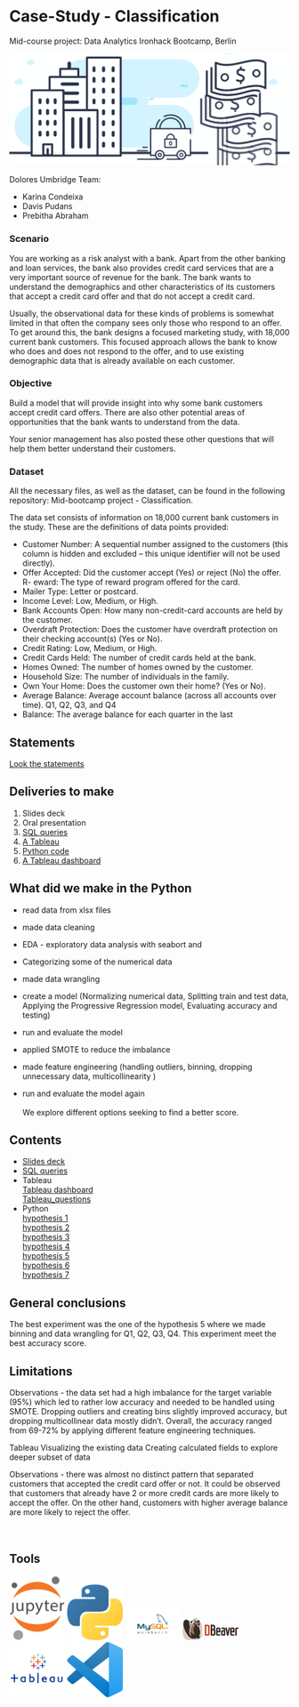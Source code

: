 # Case-Study - Classification
Mid-course project: Data Analytics Ironhack Bootcamp, Berlin<br/> 

![Ironhack logo](images/banking-project.png)

Dolores Umbridge Team: <br/> 
- Karina Condeixa
- Davis Pudans
- Prebitha Abraham


### Scenario
You are working as a risk analyst with a bank. Apart from the other banking and loan services, the bank also provides credit card services that are a very important source of revenue for the bank. The bank wants to understand the demographics and other characteristics of its customers that accept a credit card offer and that do not accept a credit card.<br/> 

Usually, the observational data for these kinds of problems is somewhat limited in that often the company sees only those who respond to an offer. To get around this, the bank designs a focused marketing study, with 18,000 current bank customers. This focused approach allows the bank to know who does and does not respond to the offer, and to use existing demographic data that is already available on each customer.<br/> 

### Objective
Build a model that will provide insight into why some bank customers accept credit card offers. There are also other potential areas of opportunities that the bank wants to understand from the data.<br/> 

Your senior management has also posted these other questions that will help them better understand their customers.<br/> 

### Dataset
All the necessary files, as well as the dataset, can be found in the following repository: Mid-bootcamp project - Classification.<br/> 

The data set consists of information on 18,000 current bank customers in the study. These are the definitions of data points provided:<br/> 

- Customer Number: A sequential number assigned to the customers (this column is hidden and excluded – this unique identifier will not be used directly).<br/> 
- Offer Accepted: Did the customer accept (Yes) or reject (No) the offer. R- eward: The type of reward program offered for the card.<br/> 
- Mailer Type: Letter or postcard.<br/> 
- Income Level: Low, Medium, or High.<br/> 
- Bank Accounts Open: How many non-credit-card accounts are held by the customer.<br/> 
- Overdraft Protection: Does the customer have overdraft protection on their checking account(s) (Yes or No).<br/> 
- Credit Rating: Low, Medium, or High.<br/> 
- Credit Cards Held: The number of credit cards held at the bank.<br/> 
- Homes Owned: The number of homes owned by the customer.<br/> 
- Household Size: The number of individuals in the family.<br/> 
- Own Your Home: Does the customer own their home? (Yes or No).<br/> 
- Average Balance: Average account balance (across all accounts over time). Q1, Q2, Q3, and Q4<br/> 
- Balance: The average balance for each quarter in the last <br/> 

## Statements
[Look the statements](https://github.com/ironhack-edu/data_mid_bootcamp_project_classification)

## Deliveries to make
1. Slides deck
2. Oral presentation
3. [SQL queries](https://github.com/ironhack-edu/data_mid_bootcamp_project_classification/blob/master/sql_questions_classification.md)
4. [A Tableau ](https://github.com/ironhack-edu/data_mid_bootcamp_project_classification/blob/master/tableau_classification.md)
5. [Python code](https://github.com/ironhack-edu/data_mid_bootcamp_project_classification)
6. [A Tableau dashboard](https://github.com/ironhack-edu/data_mid_bootcamp_project_classification/blob/master/tableau_classification.md)


## What did we make in the Python 
- read data from xlsx files
- made data cleaning
- EDA - exploratory data analysis with seabort and 
- Categorizing some of the numerical data
- made data wrangling
- create a model (Normalizing numerical data, Splitting train and test data, Applying the Progressive Regression model, Evaluating accuracy and testing) 




- run and evaluate the model
- applied SMOTE to reduce the imbalance
- made feature engineering (handling outliers, binning, dropping unnecessary data, multicollinearity )
- run and evaluate the model again<br/> <br/> 
We explore different options seeking to find a better score.


## Contents
- [Slides deck]()
- [SQL queries]()<br/> 
- Tableau <br/> 
[Tableau dashboard]()<br/> 
[Tableau_questions]()
- Python <br/> 
[hypothesis 1](python_files/case_study_classification)<br/> 
[hypothesis 2](python_files/case_study_classification_B)<br/> 
[hypothesis 3](python_files/case_study_classification_A-1)<br/> 
[hypothesis 4](python_files/case_study_classification_C)<br/> 
[hypothesis 5](python_files/case_study_classification_bin)<br/> 
[hypothesis 6](python_files/case_study_classification_bins_coulmn_difference)<br/> 
[hypothesis 7](python_files/case_study_classification_bins_coulmn_sum)<br/> 

## General conclusions
The best experiment was the one of the hypothesis 5 where we made binning and data wrangling for Q1, Q2, Q3, Q4. This experiment meet the best accuracy score.<br/> 

## Limitations
Observations - the data set had a high imbalance for the target variable (95%) which led to rather low accuracy and needed to be handled using SMOTE. Dropping outliers and creating bins slightly improved accuracy, but dropping multicollinear data mostly didn’t. Overall, the accuracy ranged from 69-72% by applying different feature engineering techniques.

Tableau
Visualizing the existing data
Creating calculated fields to explore deeper subset of data

Observations - there was almost no distinct pattern that separated customers that accepted the credit card offer or not. It could be observed that customers that already have 2 or more credit cards are more likely to accept the offer. On the other hand, customers with higher average balance are more likely to reject the offer. 
<br/> 
<br/> 
<br/> 



## Tools

<img src="images/jupyter.png" width="100"/> <img src="images/python.png" width="100"/> <img src="images/mysql_workbench.png" width="100"/> <img src="images/dbeaver.png" width="100"/> <img src="images/tableau.png"  width="100"/> <img src="images/vsc.png" width="100"/> 






